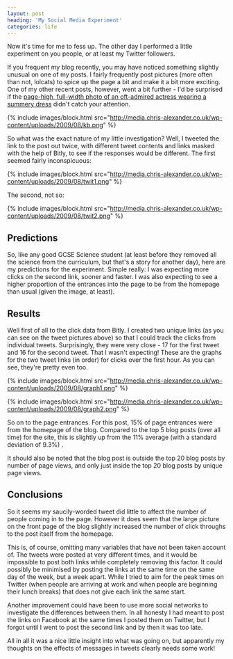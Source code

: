 ```yaml
---
layout: post
heading: 'My Social Media Experiment'
categories: life
---
```


Now it's time for me to fess up. The other day I performed a little experiment on you people, or at least my Twitter followers.

If you frequent my blog recently, you may have noticed something slightly unusual on one of my posts. I fairly frequently post pictures (more often than not, lolcats) to spice up the page a bit and make it a bit more exciting. One of my other recent posts, however, went a bit further - I'd be surprised if the [page-high, full-width photo of an oft-admired actress wearing a summery dress](/on-engineering/life/of-vampires-and-lycans/) didn't catch your attention.

{% include images/block.html src="http://media.chris-alexander.co.uk/wp-content/uploads/2009/08/kb.png" %}

So what was the exact nature of my little investigation? Well, I tweeted the link to the post out twice, with different tweet contents and links masked with the help of Bitly, to see if the responses would be different. The first seemed fairly inconspicuous:

{% include images/block.html src="http://media.chris-alexander.co.uk/wp-content/uploads/2009/08/twit1.png" %}

The second, not so:

{% include images/block.html src="http://media.chris-alexander.co.uk/wp-content/uploads/2009/08/twit2.png" %}

## Predictions

So, like any good GCSE Science student (at least before they removed all the science from the curriculum, but that's a story for another day), here are my predictions for the experiment. Simple really: I was expecting more clicks on the second link, sooner and faster. I was also expecting to see a higher proportion of the entrances into the page to be from the homepage than usual (given the image, at least).

## Results

Well first of all to the click data from Bitly. I created two unique links (as you can see on the tweet pictures above) so that I could track the clicks from individual tweets. Surprisingly, they were very close - 17 for the first tweet and 16 for the second tweet. That I wasn't expecting! These are the graphs for the two tweet links (in order) for clicks over the first hour. As you can see, they're pretty even too.

{% include images/block.html src="http://media.chris-alexander.co.uk/wp-content/uploads/2009/08/graph1.png" %}

{% include images/block.html src="http://media.chris-alexander.co.uk/wp-content/uploads/2009/08/graph2.png" %}

So on to the page entrances. For this post, 15% of page entrances were from the homepage of the blog. Compared to the top 5 blog posts (over all time) for the site, this is slightly up from the 11% average (with a standard deviation of 9.3%) .

It should also be noted that the blog post is outside the top 20 blog posts by number of page views, and only just inside the top 20 blog posts by unique page views.

## Conclusions

So it seems my saucily-worded tweet did little to affect the number of people coming in to the page. However it does seem that the large picture on the front page of the blog slightly increased the number of click throughs to the post itself from the homepage.

This is, of course, omitting many variables that have not been taken account of. The tweets were posted at very different times, and it would be impossible to post both links while completely removing this factor. It could possibly be minimised by posting the links at the same time on the same day of the week, but a week apart. While I tried to aim for the peak times on Twitter (when people are arriving at work and when people are beginning their lunch breaks) that does not give each link the same start.

Another improvement could have been to use more social networks to investigate the differences between them. In all honesty I had meant to post the links on Facebook at the same times I posted them on Twitter, but I forgot until I went to post the second link and by then it was too late.

All in all it was a nice little insight into what was going on, but apparently my thoughts on the effects of messages in tweets clearly needs some work!